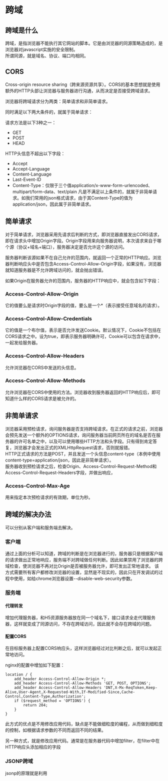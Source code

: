 # 跨域   

## 跨域是什么

跨域，是指浏览器不能执行其它网站的脚本。它是由浏览器的同源策略造成的，是浏览器对javascript实施的安全限制。  
所谓同源，就是域名、协议、端口均相同。

## CORS

Cross-origin resource sharing（跨来源资源共享）。CORS的基本思想就是使用额外的HTTP头部让浏览器与服务器进行沟通，从而决定是否接受跨域请求。

浏览器将跨域请求分为两类：简单请求和非简单请求。

同时满足以下两大条件的，就属于简单请求：

请求方法是以下3种之一：
- GET
- POST
- HEAD

HTTP头信息不超出以下字段：

- Accept
- Accept-Language
- Content-Language
- Last-Event-ID
- Content-Type：仅限于三个值application/x-www-form-urlencoded、multipart/form-data、text/plain
凡是不满足以上条件的，就属于非简单请求。如我们常用的json格式请求，由于其Content-Type的值为application/json，因此属于非简单请求。

## 简单请求

对于简单请求，浏览器采用先请求后判断的方式，即浏览器直接发出CORS请求，即在请求头中增加Origin字段。Origin字段用来向服务器说明，本次请求来自于哪个源（协议+域名+端口），服务器决定是否允许这个源的访问。

服务器判断该源如果不在自己允许的范围内，就返回一个正常的HTTP响应。浏览器判断响应头中是否包含Access-Control-Allow-Origin字段，如果没有，浏览器就知道服务器是不允许跨域访问的，就会抛出错误。

如果Origin在服务器允许的范围内，服务器的HTTP响应中，就会包含如下字段：

### Access-Control-Allow-Origin
它的值要么是请求时Origin字段的值，要么是一个*（表示接受任意域名的请求）。

### Access-Control-Allow-Credentials
它的值是一个布尔值，表示是否允许发送Cookie。默认情况下，Cookie不包括在CORS请求之中。设为true，即表示服务器明确许可，Cookie可以包含在请求中，一起发给服务器。

### Access-Control-Allow-Headers
允许浏览器在CORS中发送的头信息。

### Access-Control-Allow-Methods
允许浏览器在CORS中使用的方法。浏览器收到服务器返回的HTTP响应后，即可知道什么样的CORS请求是被允许的。

## 非简单请求
浏览器采用预检请求，询问服务器是否支持跨域请求。在正式的请求之前，浏览器会预先发送一个额外的OPTIONS请求，询问服务器当前网页所在的域名是否在服务器的许可名单之中，以及可以使用哪些HTTP方法和头字段。只有得到肯定答复，浏览器才会发出正式的XMLHttpRequest请求，否则就报错。   
HTTP正式请求的方法是POST，并且发送一个头信息content-type（本例中使用content-type=application/json，因此是非简单请求）。   
服务器收到预检请求之后，检查Origin、Access-Control-Request-Method和Access-Control-Request-Headers字段，并做出响应，

### Access-Control-Max-Age
用来指定本次预检请求的有效期，单位为秒。

## 跨域的解决办法

可以分别从客户端和服务端去解决。

### 客户端
通过上面的分析可以知道，跨域的判断是在浏览器进行的，服务器只是根据客户端的请求做出正常地响应，服务端不对跨域做任何判断。因此如果禁用了浏览器的跨域检查，使浏览器不再对比Origin是否被服务器允许，即可发出正常地请求。
该方式需要所有客户都修改浏览器的设置，显然是不现实的，因此只在开发调试的过程中使用，如给chrome浏览器设置--disable-web-security参数。

### 服务端

#### 代理转发

增加代理服务器，和H5资源服务器放在同一个域名下，接口请求全走代理服务器，这样就变成了同源访问，不存在跨域访问，因此就不会存在跨域的问题。

#### 配置CORS
在目标服务器上配置CORS响应头，这样浏览器经过对比判断之后，就可以发起正常地访问。

nginx的配置中增加如下配置：
```
location / {  
    add_header Access-Control-Allow-Origin *;
    add_header Access-Control-Allow-Methods 'GET, POST, OPTIONS';
    add_header Access-Control-Allow-Headers 'DNT,X-Mx-ReqToken,Keep-Alive,User-Agent,X-Requested-With,If-Modified-Since,Cache-Control,Content-Type,Authorization';
    if ($request_method = 'OPTIONS') {
        return 204;
    }
} 
```
此方式的优点是不用修改应用代码，缺点是不能做细粒度的编程，从而做到细粒度的控制，如根据请求参数的不同而返回不同的结果。

另一种方式，就是修改应用代码。通常是在服务器代码中增加filter，在filter中在HTTP响应头添加相应的字段


### JSONP跨域

jsonp的原理就是利用<script>标签没有跨域限制，通过<script>标签src属性，发送带有callback参数的GET请求，服务端将接口返回数据拼凑到callback函数中，返回给浏览器，浏览器解析执行，从而前端拿到callback函数返回的数据。

### postMessage跨域

postMessage是HTML5 XMLHttpRequest Level 2中的API，且是为数不多可以跨域操作的window属性之一，它可用于解决以下方面的问题：

- 页面和其打开的新窗口的数据传递
- 多窗口之间消息传递
- 页面与嵌套的iframe消息传递
- 上面三个场景的跨域数据传递


## 总结
- 跨域是由浏览器的同源策略造成的，所谓同源，即域名、协议、端口均相同。
- CORS（跨来源资源共享），通过添加HTTP头信息，使浏览器判断是否可以发起跨域访问。
- 浏览器将跨域请求分为两类：简单请求和非简单请求。简单请求采取先请求后判断的方式，非简单请求采取预检请求的方式判断是否允许跨域访问。
- 解决跨域通常采用服务端代理转发和配置CORS两种方式。
